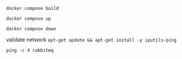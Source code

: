 `docker compose build`

`docker compose up`

`docker compose down`


validate network
`apt-get update && apt-get install -y iputils-ping`

`ping -c 4 rabbitmq`